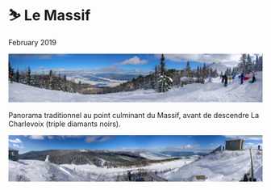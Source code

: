 # ⛷ Le Massif
February 2019

[![IMG_20190217_133748-Pano](/photos/hd/IMG_20190217_133748-Pano.jpg)](/photos/IMG_20190217_133748-Pano.md)

Panorama traditionnel au point culminant du Massif, avant de descendre
La Charlevoix (triple diamants noirs).

[![IMG_20190217_134515-Pano](/photos/hd/IMG_20190217_134515-Pano.jpg)](/photos/IMG_20190217_134515-Pano.md)
